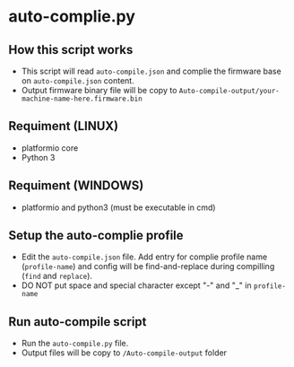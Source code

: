 # auto-complie.py

## How this script works

- This script will read <code>auto-compile.json</code> and complie the firmware base on <code>auto-compile.json</code> content.
- Output firmware binary file will be copy to <code>Auto-compile-output/your-machine-name-here.firmware.bin</code>

## Requiment (LINUX)

- platformio core
- Python 3

## Requiment (WINDOWS)

- platformio and python3 (must be executable in cmd)

## Setup the auto-complie profile

- Edit the <code>auto-compile.json</code> file. Add entry for complie profile name (<code>profile-name</code>) and config will be find-and-replace during compilling (<code>find</code> and <code>replace</code>).
- DO NOT put space and special character except "-" and "_" in <code>profile-name</code>


## Run auto-compile script

- Run the <code>auto-compile.py</code> file.
- Output files will be copy to <code>/Auto-compile-output</code> folder
